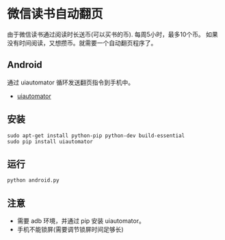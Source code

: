 # 微信读书自动翻页
由于微信读书通过阅读时长送币(可以买书的币). 每周5小时，最多10个币。
如果没有时间阅读，又想攒币。就需要一个自动翻页程序了。

## Android
通过 uiautomator 循环发送翻页指令到手机中。

- [uiautomator](https://github.com/xiaocong/uiautomator)

## 安装

```
sudo apt-get install python-pip python-dev build-essential
sudo pip install uiautomator
```

## 运行
```
python android.py
```

## 注意
- 需要 adb 环境，并通过 pip 安装 uiautomator。
- 手机不能锁屏(需要调节锁屏时间足够长)
